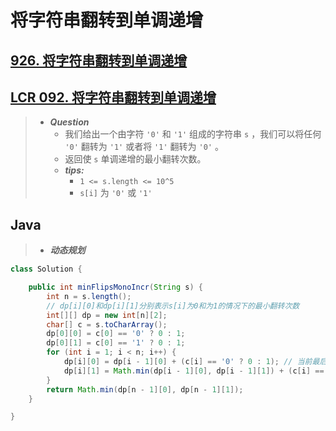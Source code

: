 # 将字符串翻转到单调递增

## [926. 将字符串翻转到单调递增](https://leetcode.cn/problems/flip-string-to-monotone-increasing/)

## [LCR 092. 将字符串翻转到单调递增](https://leetcode.cn/problems/cyJERH/)

> - ***Question***
>   - 我们给出一个由字符 `'0'` 和 `'1'` 组成的字符串 `s` ，我们可以将任何 `'0'` 翻转为 `'1'` 或者将 `'1'` 翻转为 `'0'` 。
>   - 返回使 `s` 单调递增的最小翻转次数。
>   - ***tips:***
>     - `1 <= s.length <= 10^5`
>     - `s[i]` 为 `'0'` 或 `'1'`

## Java

> - ***动态规划***

```java
class Solution {

    public int minFlipsMonoIncr(String s) {
        int n = s.length();
        // dp[i][0]和dp[i][1]分别表示s[i]为0和为1的情况下的最小翻转次数
        int[][] dp = new int[n][2];
        char[] c = s.toCharArray();
        dp[0][0] = c[0] == '0' ? 0 : 1;
        dp[0][1] = c[0] == '1' ? 0 : 1;
        for (int i = 1; i < n; i++) {
            dp[i][0] = dp[i - 1][0] + (c[i] == '0' ? 0 : 1); // 当前最后一位为0则上一位肯定只能为0
            dp[i][1] = Math.min(dp[i - 1][0], dp[i - 1][1]) + (c[i] == '1' ? 0 : 1);
        }
        return Math.min(dp[n - 1][0], dp[n - 1][1]);
    }

}
```
